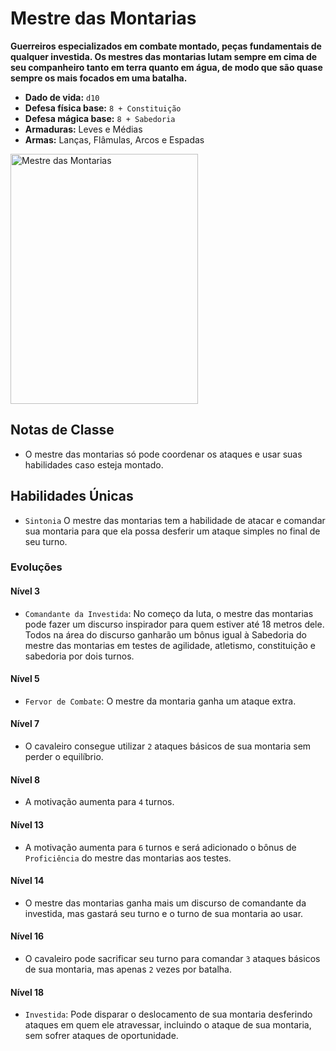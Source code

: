 # Mestre das Montarias
**Guerreiros especializados em combate montado, peças fundamentais de qualquer investida. Os mestres das montarias lutam sempre em cima de seu companheiro tanto em terra quanto em água, de modo que são quase sempre os mais focados em uma batalha.**

- **Dado de vida:** `d10`
- **Defesa física base:** `8 + Constituição`
- **Defesa mágica base:** `8 + Sabedoria`
- **Armaduras:** Leves e Médias
- **Armas:** Lanças, Flâmulas, Arcos e Espadas

<img src="https://i.pinimg.com/564x/08/c3/94/08c3947463757d2d021f3bb06e5943a1.jpg" alt="Mestre das Montarias" style="height: 400px; width:300px;"/>

## Notas de Classe
- O mestre das montarias só pode coordenar os ataques e usar suas habilidades caso esteja montado.

## Habilidades Únicas
- `Sintonia` O mestre das montarias tem a habilidade de atacar e comandar sua montaria para que ela possa desferir um ataque simples no final de seu turno.

### Evoluções
#### Nível 3
- `Comandante da Investida`: No começo da luta, o mestre das montarias pode fazer um discurso inspirador para quem estiver até 18 metros dele. Todos na área do discurso ganharão um bônus igual à Sabedoria do mestre das montarias em testes de agilidade, atletismo, constituição e sabedoria por dois turnos.

#### Nível 5
- `Fervor de Combate`: O mestre da montaria ganha um ataque extra.

#### Nível 7
- O cavaleiro consegue utilizar `2` ataques básicos de sua montaria sem perder o equilíbrio.

#### Nível 8
- A motivação aumenta para `4` turnos.

#### Nível 13
- A motivação aumenta para `6` turnos e será adicionado o bônus de `Proficiência` do mestre das montarias aos testes.

#### Nível 14
- O mestre das montarias ganha mais um discurso de comandante da investida, mas gastará seu turno e o turno de sua montaria ao usar.

#### Nível 16
- O cavaleiro pode sacrificar seu turno para comandar `3` ataques básicos de sua montaria, mas apenas `2` vezes por batalha.

#### Nível 18
- `Investida`: Pode disparar o deslocamento de sua montaria desferindo ataques em quem ele atravessar, incluindo o ataque de sua montaria, sem sofrer ataques de oportunidade.
